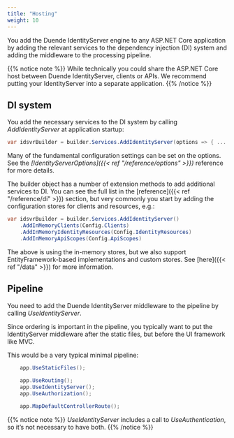 ```yaml
---
title: "Hosting"
weight: 10
---
```


You add the Duende IdentityServer engine to any ASP.NET Core application by adding the relevant services to the dependency injection (DI) system and adding the middleware to the processing pipeline.

{{% notice note %}}
While technically you could share the ASP.NET Core host between Duende IdentityServer, clients or APIs. We recommend putting your IdentityServer into a separate application.
{{% /notice %}}

## DI system
You add the necessary services to the  DI system by calling *AddIdentityServer* at application startup:

```cs
var idsvrBuilder = builder.Services.AddIdentityServer(options => { ... });
```

Many of the fundamental configuration settings can be set on the options. See the *[IdentityServerOptions]({{< ref "/reference/options" >}})* reference for more details.

The builder object has a number of extension methods to add additional services to DI.
You can see the full list in the [reference]({{< ref "/reference/di" >}}) section, but very commonly you start by adding the configuration stores for clients and resources, e.g.:

```cs
var idsvrBuilder = builder.Services.AddIdentityServer()
    .AddInMemoryClients(Config.Clients)
    .AddInMemoryIdentityResources(Config.IdentityResources)
    .AddInMemoryApiScopes(Config.ApiScopes)
```

The above is using the in-memory stores, but we also support EntityFramework-based implementations and custom stores. See [here]({{< ref "/data" >}}) for more information.

## Pipeline
You need to add the Duende IdentityServer middleware to the pipeline by calling *UseIdentityServer*.

Since ordering is important in the pipeline, you typically want to put the IdentityServer middleware after the static files, but before the UI framework like MVC.

This would be a very typical minimal pipeline:

```cs
    app.UseStaticFiles();
    
    app.UseRouting();
    app.UseIdentityServer();
    app.UseAuthorization();

    app.MapDefaultControllerRoute();

```

{{% notice note %}}
*UseIdentityServer* includes a call to *UseAuthentication*, so it’s not necessary to have both.
{{% /notice %}}

